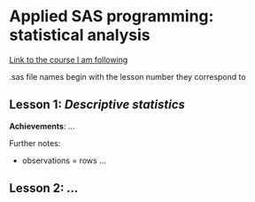 # Applied SAS programming: statistical analysis

[Link to the course I am following]([https://www.youtube.com/watch?v=9U0a7DuRBYo&list=PLjrXzkmqZGHJOTesCBdZi2HjdB3-jWFDA](https://www.youtube.com/watch?v=HMOWriqdQTI&list=PLjrXzkmqZGHLHg3SV3cY83bH59jnhuU60))

.sas file names begin with the lesson number they correspond to


## **Lesson 1**: *Descriptive statistics*

**Achievements**: ...

Further notes: 
- observations = rows ...


## **Lesson 2**: *...*




